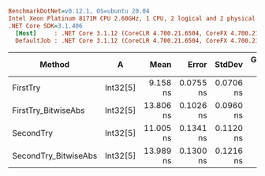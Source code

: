 ``` ini

BenchmarkDotNet=v0.12.1, OS=ubuntu 20.04
Intel Xeon Platinum 8171M CPU 2.60GHz, 1 CPU, 2 logical and 2 physical cores
.NET Core SDK=3.1.406
  [Host]     : .NET Core 3.1.12 (CoreCLR 4.700.21.6504, CoreFX 4.700.21.6905), X64 RyuJIT
  DefaultJob : .NET Core 3.1.12 (CoreCLR 4.700.21.6504, CoreFX 4.700.21.6905), X64 RyuJIT


```
|               Method |        A |      Mean |     Error |    StdDev | Gen 0 | Gen 1 | Gen 2 | Allocated |
|--------------------- |--------- |----------:|----------:|----------:|------:|------:|------:|----------:|
|             FirstTry | Int32[5] |  9.158 ns | 0.0755 ns | 0.0706 ns |     - |     - |     - |         - |
|  FirstTry_BitwiseAbs | Int32[5] | 13.806 ns | 0.1026 ns | 0.0960 ns |     - |     - |     - |         - |
|            SecondTry | Int32[5] | 11.005 ns | 0.1341 ns | 0.1120 ns |     - |     - |     - |         - |
| SecondTry_BitwiseAbs | Int32[5] | 13.989 ns | 0.1300 ns | 0.1216 ns |     - |     - |     - |         - |
